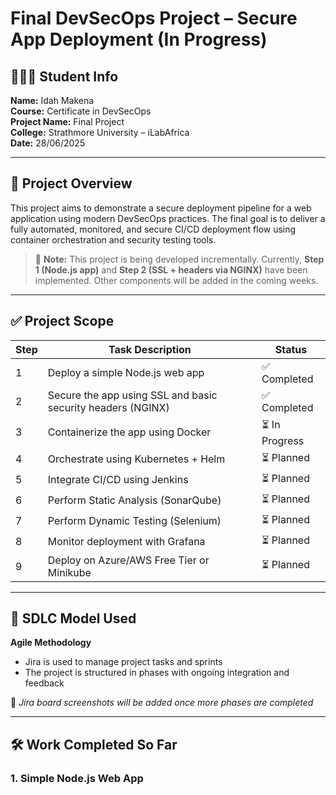 # Final DevSecOps Project – Secure App Deployment (In Progress)

## 👩🏾‍💻 Student Info  
**Name:** Idah Makena  
**Course:** Certificate in DevSecOps  
**Project Name:** Final Project  
**College:** Strathmore University – iLabAfrica  
**Date:** 28/06/2025  

---

## 📌 Project Overview

This project aims to demonstrate a secure deployment pipeline for a web application using modern DevSecOps practices. The final goal is to deliver a fully automated, monitored, and secure CI/CD deployment flow using container orchestration and security testing tools.

> 🔧 **Note:** This project is being developed incrementally. Currently, **Step 1 (Node.js app)** and **Step 2 (SSL + headers via NGINX)** have been implemented. Other components will be added in the coming weeks.

---

## ✅ Project Scope

| Step | Task Description                                               | Status         |
|------|----------------------------------------------------------------|----------------|
| 1    | Deploy a simple Node.js web app                               | ✅ Completed    |
| 2    | Secure the app using SSL and basic security headers (NGINX)   | ✅ Completed    |
| 3    | Containerize the app using Docker                              | ⏳ In Progress |
| 4    | Orchestrate using Kubernetes + Helm                            | ⏳ Planned     |
| 5    | Integrate CI/CD using Jenkins                                  | ⏳ Planned     |
| 6    | Perform Static Analysis (SonarQube)                            | ⏳ Planned     |
| 7    | Perform Dynamic Testing (Selenium)                             | ⏳ Planned     |
| 8    | Monitor deployment with Grafana                                | ⏳ Planned     |
| 9    | Deploy on Azure/AWS Free Tier or Minikube                      | ⏳ Planned     |

---

## 🔁 SDLC Model Used

**Agile Methodology**  
- Jira is used to manage project tasks and sprints  
- The project is structured in phases with ongoing integration and feedback  

📸 *Jira board screenshots will be added once more phases are completed*

---

## 🛠️ Work Completed So Far

### 1. Simple Node.js Web App

